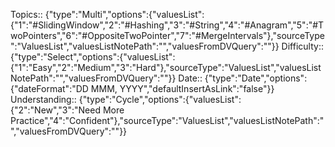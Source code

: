 

Topics:: {"type":"Multi","options":{"valuesList":{"1":"#SlidingWindow","2":"#Hashing","3":"#String","4":"#Anagram","5":"#TwoPointers","6":"#OppositeTwoPointer","7":"#MergeIntervals"},"sourceType":"ValuesList","valuesListNotePath":"","valuesFromDVQuery":""}}
Difficulty:: {"type":"Select","options":{"valuesList":{"1":"Easy","2":"Medium","3":"Hard"},"sourceType":"ValuesList","valuesListNotePath":"","valuesFromDVQuery":""}}
Date:: {"type":"Date","options":{"dateFormat":"DD MMM, YYYY","defaultInsertAsLink":"false"}}
Understanding:: {"type":"Cycle","options":{"valuesList":{"2":"New","3":"Need More Practice","4":"Confident"},"sourceType":"ValuesList","valuesListNotePath":"","valuesFromDVQuery":""}}